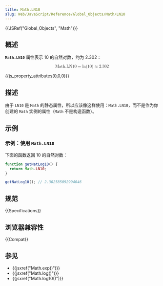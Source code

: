 ```yaml
---
title: Math.LN10
slug: Web/JavaScript/Reference/Global_Objects/Math/LN10
---
```


{{JSRef("Global_Objects", "Math")}}

## 概述

**`Math.LN10`** 属性表示 10 的自然对数，约为 2.302：

<math display="block"><semantics><mrow><mstyle mathvariant="monospace"><mi>Math.LN10</mi></mstyle><mo>=</mo><mo lspace="0em" rspace="0em">ln</mo><mo stretchy="false">(</mo><mn>10</mn><mo stretchy="false">)</mo><mo>≈</mo><mn>2.302</mn></mrow><annotation encoding="TeX">\mathtt{\mi{Math.LN10}} = \ln(10) \approx 2.302</annotation></semantics></math>

{{js_property_attributes(0,0,0)}}

## 描述

由于 `LN10` 是 `Math` 的静态属性，所以应该像这样使用：`Math.LN10`，而不是作为你创建的 `Math` 实例的属性（`Math` 不是构造函数）。

## 示例

### 示例：使用 `Math.LN10`

下面的函数返回 10 的自然对数：

```js
function getNatLog10() {
  return Math.LN10;
}

getNatLog10(); // 2.302585092994046
```

## 规范

{{Specifications}}

## 浏览器兼容性

{{Compat}}

## 参见

- {{jsxref("Math.exp()")}}
- {{jsxref("Math.log()")}}
- {{jsxref("Math.log10()")}}

